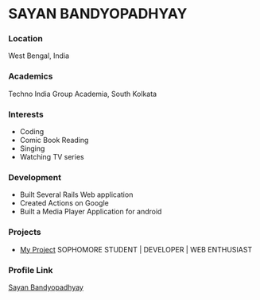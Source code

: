 # SAYAN BANDYOPADHYAY

### Location

West Bengal, India

### Academics

Techno India Group Academia, South Kolkata

### Interests

- Coding
- Comic Book Reading
- Singing
- Watching TV series

### Development

- Built Several Rails Web application
- Created Actions on Google
- Built a Media Player Application for android

### Projects

- [My Project](https://github.com/SayanBan) SOPHOMORE STUDENT | DEVELOPER | WEB ENTHUSIAST

### Profile Link

[Sayan Bandyopadhyay](https://github.com/SayanBan)
